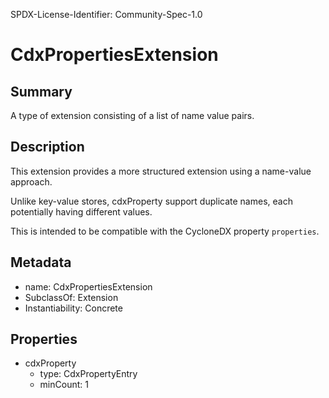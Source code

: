SPDX-License-Identifier: Community-Spec-1.0

# CdxPropertiesExtension

## Summary

A type of extension consisting of a list of name value pairs.

## Description

This extension provides a more structured extension using a name-value
approach.

Unlike key-value stores, cdxProperty support duplicate names, each
potentially having different values.

This is intended to be compatible with the CycloneDX property `properties`.

## Metadata

- name: CdxPropertiesExtension
- SubclassOf: Extension
- Instantiability: Concrete

## Properties

- cdxProperty
  - type: CdxPropertyEntry
  - minCount: 1
